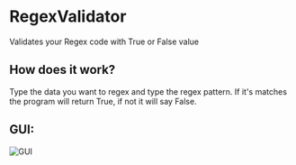 # RegexValidator
Validates your Regex code with True or False value

## How does it work?
Type the data you want to regex and type the regex pattern. If it's matches the program will return True, if not it will say False.

## GUI:
![GUI](https://raw.githubusercontent.com/iklevente/RegexValidator/master/Images/GUI.PNG)
